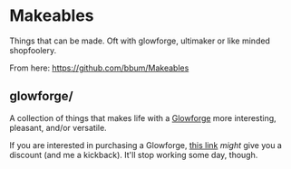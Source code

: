 Makeables
=========

Things that can be made. Oft with glowforge, ultimaker or like minded shopfoolery.

From here: <https://github.com/bbum/Makeables>

glowforge/
----------

A collection of things that makes life with a [Glowforge](<http://www.glowforge.com>) more interesting, pleasant, and/or versatile.

If you are interested in purchasing a Glowforge, [this link](<https://glowforge.us/KqfKmN>) *might* give you a discount (and me a kickback). It'll stop working some day, though.